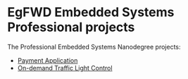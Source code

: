 # EgFWD Embedded Systems Professional projects

The Professional Embedded Systems Nanodegree projects:

- [Payment Application](https://github.com/Youssef1502/EgFWD_Embedded_Systems_Professional/tree/main/Payment-Application)
- [On-demand Traffic Light Control](https://github.com/Youssef1502/EgFWD_Embedded_Systems_Professional/tree/main/On-demand-Traffic-Light-Control)
